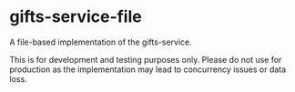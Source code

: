 # gifts-service-file
A file-based implementation of the gifts-service.

This is for development and testing purposes only.
Please do not use for production as the implementation may lead to concurrency issues or data loss.